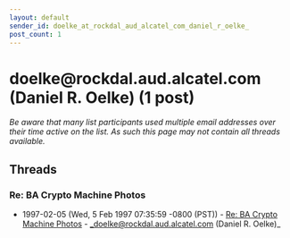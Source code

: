 ```yaml
---
layout: default
sender_id: doelke_at_rockdal_aud_alcatel_com_daniel_r_oelke_
post_count: 1
---
```


# doelke<span>@</span>rockdal.aud.alcatel.com (Daniel R. Oelke) (1 post)

_Be aware that many list participants used multiple email addresses over their time active on the list. As such this page may not contain all threads available._

## Threads

### Re: BA Crypto Machine Photos
+ 1997-02-05 (Wed, 5 Feb 1997 07:35:59 -0800 (PST)) - [Re: BA Crypto Machine Photos](/archive/1997/02/64a52c31b1b27293bf590cbf5ab7880ce54612f02c99025bbb64b07b65e334c7) - _doelke@rockdal.aud.alcatel.com (Daniel R. Oelke)_

